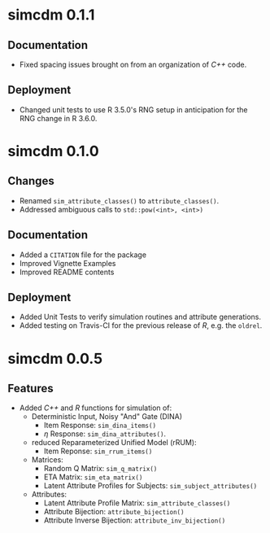 # simcdm 0.1.1

## Documentation

- Fixed spacing issues brought on from an organization of _C++_ code.

## Deployment

- Changed unit tests to use R 3.5.0's RNG setup in anticipation for the RNG
  change in R 3.6.0.

# simcdm 0.1.0

## Changes

- Renamed `sim_attribute_classes()` to `attribute_classes()`.
- Addressed ambiguous calls to `std::pow(<int>, <int>)`

## Documentation

- Added a `CITATION` file for the package
- Improved Vignette Examples
- Improved README contents

## Deployment

- Added Unit Tests to verify simulation routines and attribute generations.
- Added testing on Travis-CI for the previous release of _R_, e.g. the `oldrel`.

# simcdm 0.0.5

## Features

- Added _C++_ and _R_ functions for simulation of:
    - Deterministic Input, Noisy "And" Gate (DINA)
        - Item Response: `sim_dina_items()`
        - $\eta$ Response: `sim_dina_attributes()`.
    - reduced Reparameterized Unified Model (rRUM):
        - Item Reponse: `sim_rrum_items()`
    - Matrices:
        - Random Q Matrix: `sim_q_matrix()`
        - ETA Matrix: `sim_eta_matrix()`
        - Latent Attribute Profiles for Subjects: `sim_subject_attributes()`
    - Attributes:
        - Latent Attribute Profile Matrix: `sim_attribute_classes()`
        - Attribute Bijection: `attribute_bijection()`
        - Attribute Inverse Bijection: `attribute_inv_bijection()`